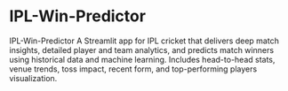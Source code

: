 # IPL-Win-Predictor
IPL-Win-Predictor A Streamlit app for IPL cricket that delivers deep match insights, detailed player and team analytics, and predicts match winners using historical data and machine learning. Includes head-to-head stats, venue trends, toss impact, recent form, and top-performing players visualization.
